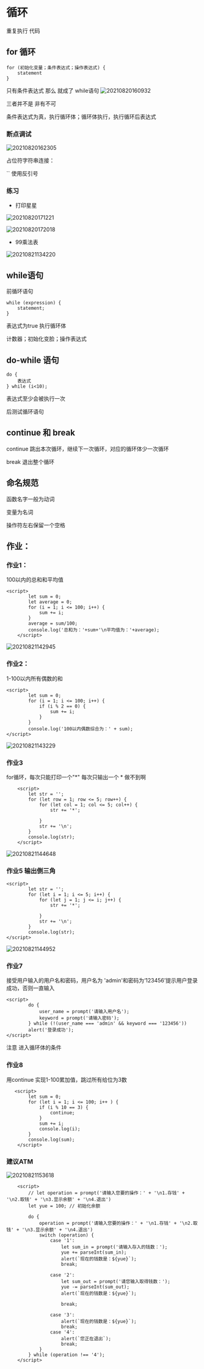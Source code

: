 
# 循环
重复执行 代码

## for 循环


```
for (初始化变量；条件表达式；操作表达式) {
    statement
}

```

只有条件表达式 那么 就成了 while语句
![20210820160932](https://xd-imgsubmit.oss-cn-beijing.aliyuncs.com/images/20210820160932.png)

三者并不是 非有不可 

条件表达式为真，执行循环体；循环体执行，执行循环后表达式
### 断点调试
![20210820162305](https://xd-imgsubmit.oss-cn-beijing.aliyuncs.com/images/20210820162305.png)


占位符字符串连接：

`` 使用反引号


### 练习

- 打印星星

![20210820171221](https://xd-imgsubmit.oss-cn-beijing.aliyuncs.com/images/20210820171221.png)


![20210820172018](https://xd-imgsubmit.oss-cn-beijing.aliyuncs.com/images/20210820172018.png)


- 99乘法表

![20210821134220](https://xd-imgsubmit.oss-cn-beijing.aliyuncs.com/images/20210821134220.png)


## while语句

前循环语句

```
while (expression) {
    statement;
}
```

表达式为true 执行循环体

计数器；初始化变脸；操作表达式

## do-while 语句
```
do {
    表达式
} while (i<10);
```

表达式至少会被执行一次

后测试循环语句


## continue 和 break

continue 跳出本次循环，继续下一次循环，对应的循环体少一次循环


break  退出整个循环


## 命名规范

函数名字一般为动词

变量为名词

操作符左右保留一个空格


## 作业：
### 作业1：
100以内的总和和平均值

```
<script>
        let sum = 0;
        let average = 0;
        for (i = 1; i <= 100; i++) {
            sum += i;
        }
        average = sum/100;
        console.log('总和为：'+sum+'\n平均值为：'+average);
    </script>

```
![20210821142945](https://xd-imgsubmit.oss-cn-beijing.aliyuncs.com/images/20210821142945.png)


### 作业2：
1-100以内所有偶数的和

```
<script>
        let sum = 0;
        for (i = 1; i <= 100; i++) {
            if (i % 2 == 0) {
                sum += i;
            }
        }
        console.log('100以内偶数综合为：' + sum);
</script>

```
![20210821143229](https://xd-imgsubmit.oss-cn-beijing.aliyuncs.com/images/20210821143229.png)


### 作业3

for循环，每次只能打印一个"*"
每次只输出一个 * 做不到啊

```
    <script>
        let str = '';
        for (let row = 1; row <= 5; row++) {
            for (let col = 1; col <= 5; col++) {
                str += '*';

            }
            str += '\n';
        }
        console.log(str);
    </script>

```

![20210821144648](https://xd-imgsubmit.oss-cn-beijing.aliyuncs.com/images/20210821144648.png)


### 作业5 输出倒三角


```
<script>
        let str = '';
        for (let i = 1; i <= 5; i++) {
            for (let j = 1; j <= i; j++) {
                str += '*';

            }
            str += '\n';
        }
        console.log(str);
</script>

```
![20210821144952](https://xd-imgsubmit.oss-cn-beijing.aliyuncs.com/images/20210821144952.png)


### 作业7
接受用户输入的用户名和密码，用户名为 'admin'和密码为‘123456’提示用户登录成功，否则一直输入

```
<script>
        do {
            user_name = prompt('请输入用户名');
            keyword = prompt('请输入密码');
        } while (!(user_name === 'admin' && keyword === '123456'))
        alert('登录成功');
</script>

```

注意 进入循环体的条件 


### 作业8 
用continue 实现1-100累加值，跳过所有给位为3数
```
   <script>
        let sum = 0;
        for (let i = 1; i <= 100; i++ ) {
            if (i % 10 == 3) {
                continue;
            }
            sum += i;
            console.log(i);
        }
        console.log(sum);
    </script>
```


### 建议ATM

![20210821153618](https://xd-imgsubmit.oss-cn-beijing.aliyuncs.com/images/20210821153618.png)


```
    <script>
        // let operation = prompt('请输入您要的操作：' + '\n1.存钱' + '\n2.取钱' + '\n3.显示余额' + '\n4.退出')
        let yue = 100; // 初始化余额

        do {
            operation = prompt('请输入您要的操作：' + '\n1.存钱' + '\n2.取钱' + '\n3.显示余额' + '\n4.退出')
            switch (operation) {
                case '1':
                    let sum_in = prompt('请输入存入的钱数：');
                    yue += parseInt(sum_in);
                    alert(`现在的钱数是：${yue}`);
                    break;

                case '2':
                    let sum_out = prompt('请您输入取得钱数：');
                    yue -= parseInt(sum_out);
                    alert(`现在的钱数是：${yue}`);

                    break;

                case '3':
                    alert(`现在的钱数是：${yue}`);
                    break;
                case '4':
                    alert(`您正在退出`);
                    break;
            }
        } while (operation !== '4');
    </script>
```

